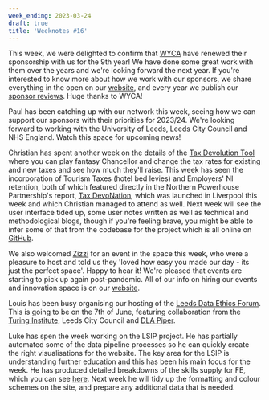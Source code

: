 ```yaml
---
week_ending: 2023-03-24
draft: true
title: 'Weeknotes #16'
---
```


This week, we were delighted to confirm that [WYCA](https://www.westyorks-ca.gov.uk/) have renewed their sponsorship with us for the 9th year! We have done some great work with them over the years and we're looking forward the next year. If you're interested to know more about how we work with our sponsors, we share everything in the open on our [website](https://open-innovations.org/services/sponsors), and every year we publish our [sponsor reviews](https://open-innovations.org/services/sponsors/reports/2022/). Huge thanks to WYCA!

Paul has been catching up with our network this week, seeing how we can support our sponsors with their priorities for 2023/24. We're looking forward to working with the University of Leeds, Leeds City Council and NHS England. Watch this space for upcoming news! 

Christian has spent another week on the details of the [Tax Devolution Tool](https://economic-analytics.shinyapps.io/Tax-Devolution) where you can play fantasy Chancellor and change the tax rates for existing and new taxes and see how much they'll raise. This week has seen the incorporation of Tourism Taxes (hotel bed levies) and Employers' NI retention, both of which featured directly in the Northern Powerhouse Partnership's report, [Tax DevoNation](https://www.northernpowerhousepartnership.co.uk/publications/fiscal-devonation-a-blueprint-for-devolving-tax/), which was launched in Liverpool this week and which Christian managed to attend as well. Next week will see the user interface tided up, some user notes written as well as technical and methodological blogs, though if you're feeling brave, you might be able to infer some of that from the codebase for the project which is all online on [GitHub](https://github.com/ChristianSpence/Tax-Devolution).

We also welcomed [Zizzi](https://www.zizzi.co.uk/) for an event in the space this week, who were a pleasure to host and told us they 'loved how easy you made our day - its just the perfect space'. Happy to hear it! We're pleased that events are starting to pick up again post-pandemic. All of our info on hiring our events and innovation space is on our [website](https://open-innovations.org/services/events/). 

Louis has been busy organising our hosting of the [Leeds Data Ethics Forum](https://www.eventbrite.co.uk/e/leeds-data-ethics-forum-hosted-by-open-innovations-and-dla-piper-tickets-596697938597). This is going to be on the 7th of June, featuring collaboration from the [Turing Institute](https://www.turing.ac.uk/), Leeds City Council and [DLA Piper](https://www.dlapiper.com/en-gb).

Luke has spen the week working on the LSIP project. He has partially automated some of the data pipeline processes so he can quickly create the right visualisations for the website. The key area for the LSIP is understanding further education and this has been his main focus for the week. He has produced detailed breakdowns of the skills supply for FE, which you can see [here](https://open-innovations.github.io/WNYCC-LSIP/wycc/supply/fe/). Next week he will tidy up the formatting and colour schemes on the site, and prepare any additional data that is needed.
